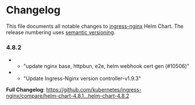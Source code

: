 # Changelog

This file documents all notable changes to [ingress-nginx](https://github.com/kubernetes/ingress-nginx) Helm Chart. The release numbering uses [semantic versioning](http://semver.org).

### 4.8.2

* - "update nginx base, httpbun, e2e, helm webhook cert gen (#10506)"
* - "Update Ingress-Nginx version controller-v1.9.3"

**Full Changelog**: https://github.com/kubernetes/ingress-nginx/compare/helm-chart-4.8.1...helm-chart-4.8.2

